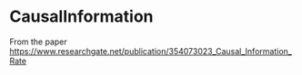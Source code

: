 # CausalInformation
From the paper https://www.researchgate.net/publication/354073023_Causal_Information_Rate
